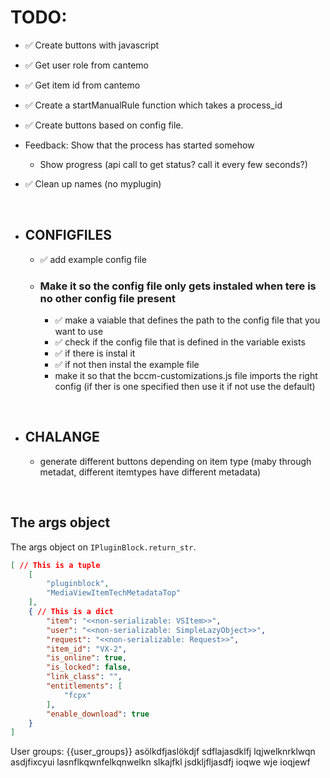 
# TODO:
- ✅ Create buttons with javascript 
- ✅ Get user role from cantemo
- ✅ Get item id from cantemo
- ✅ Create a startManualRule function which takes a process_id 
- ✅ Create buttons based on config file.

- Feedback: Show that the process has started somehow
  - Show progress (api call to get status? call it every few seconds?)

- ✅ Clean up names (no myplugin)

<br/>

- ## CONFIGFILES
    - ✅ add example config file

    - ### Make it so the config file only gets instaled when tere is no other config file present
        - ✅ make a vaiable that defines the path to the config file that you want to use
        - ✅ check if the config file that is defined in the variable exists
        - ✅ if there is instal it
        - ✅ if not then instal the example file
        - make it so that the bccm-customizations.js file imports the right config (if ther is one specified then use it if not use the default)


<br/>

- ## CHALANGE
    - generate different buttons depending on item type (maby through metadat, different itemtypes have different metadata)

<br/>

## The args object

The args object on `IPluginBlock.return_str`.

```json
[ // This is a tuple
    [
        "pluginblock",
        "MediaViewItemTechMetadataTop"
    ],
    { // This is a dict
        "item": "<<non-serializable: VSItem>>",
        "user": "<<non-serializable: SimpleLazyObject>>",
        "request": "<<non-serializable: Request>>",
        "item_id": "VX-2",
        "is_online": true,
        "is_locked": false,
        "link_class": "",
        "entitlements": [
            "fcpx"
        ],
        "enable_download": true
    }
]
```

User groups: {{user_groups}}
 asölkdfjaslökdjf
 sdflajasdklfj
 lqjwelknrklwqn
 asdjfixcyui
 lasnflkqwnfelkqnwelkn
 slkajfkl jsdkljfljasdfj ioqwe wje ioqjewf